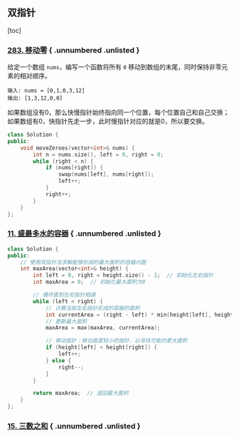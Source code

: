 ## 双指针

[toc]

### [283. 移动零](https://leetcode.cn/problems/move-zeroes/) { .unnumbered .unlisted }

给定一个数组 `nums`，编写一个函数将所有 `0` 移动到数组的末尾，同时保持非零元素的相对顺序。

````
输入: nums = [0,1,0,3,12]
输出: [1,3,12,0,0]
````

如果数组没有0，那么快慢指针始终指向同一个位置，每个位置自己和自己交换；如果数组有0，快指针先走一步，此时慢指针对应的就是0，所以要交换。

````c++
class Solution {
public:
    void moveZeroes(vector<int>& nums) {
        int n = nums.size(), left = 0, right = 0;
        while (right < n) {
            if (nums[right]) {
                swap(nums[left], nums[right]);
                left++;
            }
            right++;
        }
    }
};

````

### [11. 盛最多水的容器](https://leetcode.cn/problems/container-with-most-water/) { .unnumbered .unlisted }

````c++
class Solution {
public:
    // 使用双指针法求解能够形成的最大面积的容器问题
    int maxArea(vector<int>& height) {
        int left = 0, right = height.size() - 1;  // 初始化左右指针
        int maxArea = 0;  // 初始化最大面积为0

        // 循环直到左右指针相遇
        while (left < right) {
            // 计算当前左右指针形成的容器的面积
            int currentArea = (right - left) * min(height[left], height[right]);
            // 更新最大面积
            maxArea = max(maxArea, currentArea);

            // 移动指针：移动高度较小的指针，以寻找可能的更大面积
            if (height[left] < height[right]) {
                left++;
            } else {
                right--;
            }
        }

        return maxArea;  // 返回最大面积
    }
};

````

### [15. 三数之和](https://leetcode.cn/problems/3sum/) { .unnumbered .unlisted }